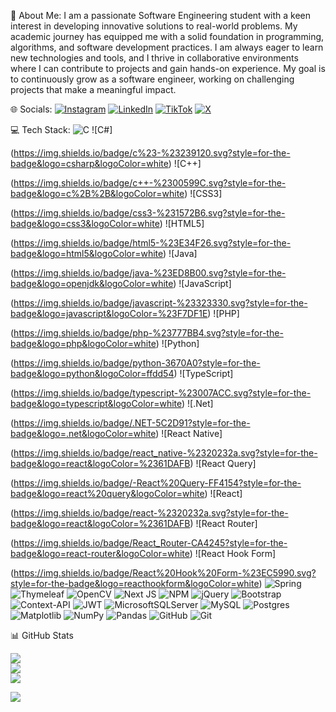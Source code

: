 💫 About Me:
I am a passionate Software Engineering student with a keen interest in developing innovative solutions to real-world problems. My academic journey has equipped me with a solid foundation in programming, algorithms, and software development practices. I am always eager to learn new technologies and tools, and I thrive in collaborative environments where I can contribute to projects and gain hands-on experience. My goal is to continuously grow as a software engineer, working on challenging projects that make a meaningful impact.


🌐 Socials:
[![Instagram](https://img.shields.io/badge/Instagram-%23E4405F.svg?logo=Instagram&logoColor=white)](https://instagram.com/https://www.instagram.com/ysfrctnn?igsh=d3l6aW9ydzdmaXg=) [![LinkedIn](https://img.shields.io/badge/LinkedIn-%230077B5.svg?logo=linkedin&logoColor=white)](https://linkedin.com/in/https://www.linkedin.com/in/yusuf-oruçtutan-/) [![TikTok](https://img.shields.io/badge/TikTok-%23000000.svg?logo=TikTok&logoColor=white)](https://tiktok.com/@https://www.tiktok.com/@ysfrctnn) [![X](https://img.shields.io/badge/X-black.svg?logo=X&logoColor=white)](https://x.com/https://x.com/yusuf_oructutan) 

💻 Tech Stack:
![C](https://img.shields.io/badge/c-%2300599C.svg?style=for-the-badge&logo=c&logoColor=white) ![C#]

(https://img.shields.io/badge/c%23-%23239120.svg?style=for-the-badge&logo=csharp&logoColor=white) ![C++]

(https://img.shields.io/badge/c++-%2300599C.svg?style=for-the-badge&logo=c%2B%2B&logoColor=white) ![CSS3]

(https://img.shields.io/badge/css3-%231572B6.svg?style=for-the-badge&logo=css3&logoColor=white) ![HTML5]

(https://img.shields.io/badge/html5-%23E34F26.svg?style=for-the-badge&logo=html5&logoColor=white) ![Java]

(https://img.shields.io/badge/java-%23ED8B00.svg?style=for-the-badge&logo=openjdk&logoColor=white) ![JavaScript]

(https://img.shields.io/badge/javascript-%23323330.svg?style=for-the-badge&logo=javascript&logoColor=%23F7DF1E) ![PHP]

(https://img.shields.io/badge/php-%23777BB4.svg?style=for-the-badge&logo=php&logoColor=white) ![Python]

(https://img.shields.io/badge/python-3670A0?style=for-the-badge&logo=python&logoColor=ffdd54) ![TypeScript]

(https://img.shields.io/badge/typescript-%23007ACC.svg?style=for-the-badge&logo=typescript&logoColor=white) ![.Net]

(https://img.shields.io/badge/.NET-5C2D91?style=for-the-badge&logo=.net&logoColor=white) ![React Native]

(https://img.shields.io/badge/react_native-%2320232a.svg?style=for-the-badge&logo=react&logoColor=%2361DAFB) ![React Query]

(https://img.shields.io/badge/-React%20Query-FF4154?style=for-the-badge&logo=react%20query&logoColor=white) ![React]

(https://img.shields.io/badge/react-%2320232a.svg?style=for-the-badge&logo=react&logoColor=%2361DAFB) ![React Router]

(https://img.shields.io/badge/React_Router-CA4245?style=for-the-badge&logo=react-router&logoColor=white) ![React Hook Form]

(https://img.shields.io/badge/React%20Hook%20Form-%23EC5990.svg?style=for-the-badge&logo=reacthookform&logoColor=white) ![Spring](https://img.shields.io/badge/spring-%236DB33F.svg?style=for-the-badge&logo=spring&logoColor=white) ![Thymeleaf](https://img.shields.io/badge/Thymeleaf-%23005C0F.svg?style=for-the-badge&logo=Thymeleaf&logoColor=white) ![OpenCV](https://img.shields.io/badge/opencv-%23white.svg?style=for-the-badge&logo=opencv&logoColor=white) ![Next JS](https://img.shields.io/badge/Next-black?style=for-the-badge&logo=next.js&logoColor=white) ![NPM](https://img.shields.io/badge/NPM-%23CB3837.svg?style=for-the-badge&logo=npm&logoColor=white) ![jQuery](https://img.shields.io/badge/jquery-%230769AD.svg?style=for-the-badge&logo=jquery&logoColor=white) ![Bootstrap](https://img.shields.io/badge/bootstrap-%238511FA.svg?style=for-the-badge&logo=bootstrap&logoColor=white) ![Context-API](https://img.shields.io/badge/Context--Api-000000?style=for-the-badge&logo=react) ![JWT](https://img.shields.io/badge/JWT-black?style=for-the-badge&logo=JSON%20web%20tokens) ![MicrosoftSQLServer](https://img.shields.io/badge/Microsoft%20SQL%20Server-CC2927?style=for-the-badge&logo=microsoft%20sql%20server&logoColor=white) ![MySQL](https://img.shields.io/badge/mysql-4479A1.svg?style=for-the-badge&logo=mysql&logoColor=white) ![Postgres](https://img.shields.io/badge/postgres-%23316192.svg?style=for-the-badge&logo=postgresql&logoColor=white) ![Matplotlib](https://img.shields.io/badge/Matplotlib-%23ffffff.svg?style=for-the-badge&logo=Matplotlib&logoColor=black) ![NumPy](https://img.shields.io/badge/numpy-%23013243.svg?style=for-the-badge&logo=numpy&logoColor=white) ![Pandas](https://img.shields.io/badge/pandas-%23150458.svg?style=for-the-badge&logo=pandas&logoColor=white) ![GitHub](https://img.shields.io/badge/github-%23121011.svg?style=for-the-badge&logo=github&logoColor=white) ![Git](https://img.shields.io/badge/git-%23F05033.svg?style=for-the-badge&logo=git&logoColor=white)


📊 GitHub Stats


![](https://github-readme-stats.vercel.app/api?username=yusufoructutan&theme=dark&hide_border=false&include_all_commits=false&count_private=false)<br/>
![](https://github-readme-streak-stats.herokuapp.com/?user=yusufoructutan&theme=dark&hide_border=false)<br/>
![](https://github-readme-stats.vercel.app/api/top-langs/?username=yusufoructutan&theme=dark&hide_border=false&include_all_commits=false&count_private=false&layout=compact)

[![](https://visitcount.itsvg.in/api?id=yusufoructutan&icon=0&color=0)](https://visitcount.itsvg.in)


